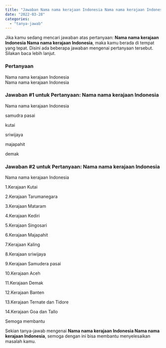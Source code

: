 ```yaml
---
title: "Jawaban Nama nama kerajaan Indonesia Nama nama kerajaan Indonesia"
date: "2022-03-28"
categories: 
  - "tanya-jawab"
---
```


Jika kamu sedang mencari jawaban atas pertanyaan: **Nama nama kerajaan Indonesia Nama nama kerajaan Indonesia**, maka kamu berada di tempat yang tepat. Disini ada beberapa jawaban mengenai pertanyaan tersebut. Silakan baca lebih lanjut.

### Pertanyaan

Nama nama kerajaan Indonesia  
Nama nama kerajaan Indonesia

### Jawaban #1 untuk Pertanyaan: Nama nama kerajaan Indonesia  
Nama nama kerajaan Indonesia

samudra pasai

kutai

sriwijaya

majapahit

demak

### Jawaban #2 untuk Pertanyaan: Nama nama kerajaan Indonesia  
Nama nama kerajaan Indonesia

1.Kerajaan Kutai  
  
2.Kerajaan Tarumanegara  
  
3.Kerajaan Mataram  
  
4.Kerajaan Kediri  
  
5.Kerajaan Singosari  
  
6.Kerajaan Majapahit  
  
7.Kerajaan Kaling  
  
8.Kerajaan sriwijaya  
  
9.Kerajaan Samudera pasai  
  
10.Kerajaan Aceh  
  
11.Kerajaan Demak  
  
12.Kerajaan Banten  
  
13.Kerajaan Ternate dan Tidore  
  
14.Kerajaan Goa dan Tallo  
  
Semoga membantu

Sekian tanya-jawab mengenai **Nama nama kerajaan Indonesia Nama nama kerajaan Indonesia**, semoga dengan ini bisa membantu menyelesaikan masalah kamu.
